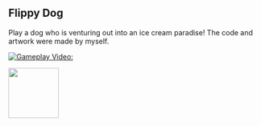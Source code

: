 <h2>Flippy Dog</h2>

<p>Play a dog who is venturing out into an ice cream paradise! The code and artwork were made by myself.</p>

[![Gameplay Video:](http://i.imgur.com/r3ZHt50.jpg)](https://www.youtube.com/watch?v=zY9qNQu4pn0)

<img src="http://i.imgur.com/r3ZHt50.jpg" width="100" height="100">
